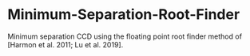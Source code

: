 # Minimum-Separation-Root-Finder

Minimum separation CCD using the floating point root finder method of [Harmon et al. 2011; Lu et al. 2019].

